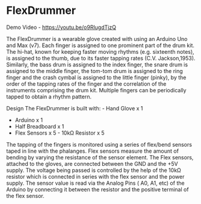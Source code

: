 # FlexDrummer

Demo Video - https://youtu.be/o9RlugdTjzQ


The FlexDrummer is a wearable glove created with using an Arduino Uno and Max (v7). Each finger is assigned to one prominent part of the drum kit. The hi-hat, known for keeping faster moving rhythms (e.g. sixteenth notes), is assigned to the thumb, due to its faster tapping rates (C.V. Jackson,1953). Similarly, the bass drum is assigned to the index finger, the snare drum is assigned to the middle finger, the tom-tom drum is assigned to the ring finger and the crash cymbal is assigned to the little finger (pinky), by the order of the tapping rates of the finger and the correlation of the instruments comprising the drum kit. Multiple fingers can be periodically tapped to obtain a rhythm pattern. 

Design
The FlexDrummer is built with: - Hand Glove x 1
- Arduino x 1
- Half Breadboard x 1
- Flex Sensors x 5 - 10kΩ Resistor x 5

The tapping of the fingers is monitored using a series of flex/bend sensors taped in line with the phalanges. Flex sensors measure the amount of bending by varying the resistance of the sensor element. The Flex sensors, attached to the gloves, are connected between the GND and the +5V supply. The voltage being passed is controlled by the help of the 10kΩ resistor which is connected in series with the flex sensor and the power supply. The sensor value is read via the Analog Pins ( A0, A1, etc) of the Arduino by connecting it between the resistor and the positive terminal of the flex sensor.

